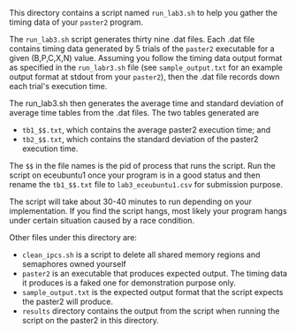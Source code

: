 This directory contains a script named `run_lab3.sh` to help you gather the timing data of your `paster2` program.

The `run_lab3.sh` script generates thirty nine .dat files. Each .dat file contains timing data generated by 5 trials of the `paster2` executable for a given (B,P,C,X,N) value.  Assuming you follow the timing data output format as specified in the `run_labr3.sh` file (see `sample_output.txt` for an example output format at stdout from your `paster2`), then the .dat file records down each trial's execution time.

The run_lab3.sh then generates the average time and standard deviation of average time tables from the .dat files.  The two tables generated are

* `tb1_$$.txt`, which contains the average paster2 execution time; and
* `tb2_$$.txt`, which contains the standard deviation of the paster2 execution time.

The `$$` in the file names is the pid of process that runs the script. Run the script on eceubuntu1 once your program is in a good status and then rename the `tb1_$$.txt` file to `lab3_eceubuntu1.csv` for submission purpose.

The script will take about 30-40 minutes to run depending on your implementation. If you find the script hangs, most likely your program hangs under certain situation caused by a race condition.

Other files under this directory are:

* `clean_ipcs.sh` is a script to delete all shared memory regions and semaphores owned yourself
* `paster2` is an executable that produces expected output. The timing data it produces is a faked one for demonstration purpose only.
* `sample_output.txt` is the expected output format that the script expects the paster2 will produce.
* `results` directory contains the output from the script when running the script on the paster2 in this directory.
